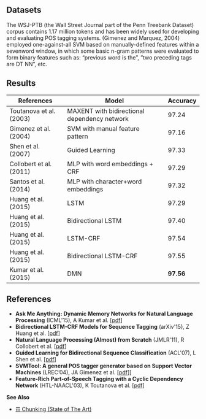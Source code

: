 ## Datasets

The WSJ-PTB (the Wall Street Journal part of the Penn Treebank Dataset) corpus contains 1.17 million tokens and has been widely used for developing and evaluating POS tagging systems. (Gimenez and Marquez, 2004) employed one-against-all SVM based on manually-defined features within a sevenword window, in which some basic n-gram patterns were evaluated to form binary features such as: “previous word is the”, ”two preceding tags are DT NN”, etc.

## Results

| References              | Model                                        | Accuracy  |
|-------------------------|----------------------------------------------|-----------|
| Toutanova et al. (2003) | MAXENT with bidirectional dependency network | 97.24 |
| Gimenez et al. (2004)   | SVM with manual feature pattern              | 97.16     |
| Shen et al. (2007)      | Guided Learning                              | 97.33     |
| Collobert et al. (2011) | MLP with word embeddings + CRF               | 97.29     |
| Santos et al. (2014)    | MLP with character+word embeddings           | 97.32     |
| Huang et al. (2015)     | LSTM                                         | 97.29     |
| Huang et al. (2015)     | Bidirectional LSTM                           | 97.40     |
| Huang et al. (2015)     | LSTM-CRF                                     | 97.54     |
| Huang et al. (2015)     | Bidirectional LSTM-CRF                       | 97.55     |
| Kumar et al. (2015)     | DMN                                          | **97.56**     |

## References

* **Ask Me Anything: Dynamic Memory Networks for Natural Language Processing** (ICML'15), A Kumar et al. [[pdf](https://arxiv.org/pdf/1506.07285.pdf)]
* **Bidirectional LSTM-CRF Models for Sequence Tagging** (arXiv'15), Z Huang et al. [[pdf](https://arxiv.org/pdf/1508.01991.pdf)]
* **Natural Language Processing (Almost) from Scratch** (JMLR'11), R Collobert et al. [[pdf](http://www.jmlr.org/papers/volume12/collobert11a/collobert11a.pdf)]
* **Guided Learning for Bidirectional Sequence Classification** (ACL'07), L Shen et al. [[pdf](http://citeseerx.ist.psu.edu/viewdoc/download?doi=10.1.1.108.6948&rep=rep1&type=pdf)]
* **SVMTool: A general POS tagger generator based on Support Vector Machines** (LREC’04), JA Gimenez et al. [[pdf](http://www.lsi.upc.es/~nlp/SVMTool/lrec2004-gm.pdf)]]
* **Feature-Rich Part-of-Speech Tagging with a Cyclic Dependency Network** (HTL-NAACL'03), K Toutanova et al. [[pdf](http://www.aclweb.org/anthology/N03-1033)]

**See Also**

* [☶ Chunking (State of The Art)](https://github.com/magizbox/underthesea/wiki/English-NLP-SOTA#chunking)